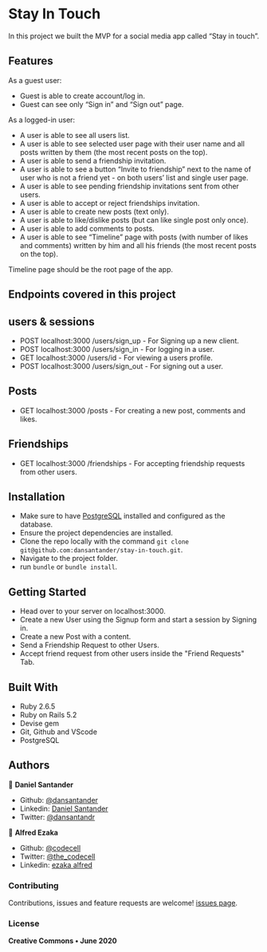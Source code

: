 # Stay In Touch
In this project we built the MVP for a social media app called “Stay in touch”.

## Features

As a guest user:
<ul>
    <li>Guest is able to create account/log in.</li>
    <li>Guest can see only “Sign in” and “Sign out” page.</li>
</ul>

As a logged-in user:
<ul>
    <li>A user is able to see all users list.</li>
    <li>A user is able to see selected user page with their user name and all posts written by them (the most recent posts on the top).</li>
    <li>A user is able to send a friendship invitation.</li>
    <li>A user is able to see a button “Invite to friendship” next to the name of user who is not a friend yet - on both users’ list and single user page.</li>
    <li>A user is able to see pending friendship invitations sent from other users.</li>
    <li>A user is able to accept or reject friendships invitation.</li>
    <li>A user is able to create new posts (text only).</li>
    <li>A user is able to like/dislike posts (but can like single post only once).</li>
    <li>A user is able to add comments to posts.</li>
    <li>A user is able to see “Timeline” page with posts (with number of likes and comments) written by him and all his friends (the most recent posts on the top).</li>
</ul>

Timeline page should be the root page of the app.


## Endpoints covered in this project
  ## users & sessions
  - POST localhost:3000 /users/sign_up  - For Signing up a new client.
  - POST localhost:3000 /users/sign_in - For logging in a user.
  - GET localhost:3000 /users/id - For viewing a users profile.
  - POST localhost:3000 /users/sign_out - For signing out a user.

## Posts
  - GET localhost:3000 /posts  - For creating a new post, comments and likes.

## Friendships
  - GET localhost:3000 /friendships - For accepting friendship requests from other users.

## Installation
  - Make sure to have [PostgreSQL](https://www.postgresql.org/) installed and configured as the database.
  - Ensure the project dependencies are installed.
  - Clone the repo locally with the command `git clone git@github.com:dansantander/stay-in-touch.git`.
  - Navigate to the project folder.
  - run `bundle` or `bundle install`.

## Getting Started
  - Head over to your server on localhost:3000.
  - Create a new User using the Signup form and start a session by Signing in.
  - Create a new Post with a content.
  - Send a Friendship Request to other Users.
  - Accept friend request from other users inside the "Friend Requests" Tab.

## Built With

  - Ruby 2.6.5 <br>
  - Ruby on Rails 5.2 <br>
  - Devise gem
  - Git, Github and VScode <br>
  - PostgreSQL <br>

## Authors

👤 **Daniel Santander**

- Github: [@dansantander](https://github.com/dansantander)
- Linkedin: [Daniel Santander](https://www.linkedin.com/in/daniel-santander)
- Twitter: [@dansantandr](https://twitter.com/dansantandr)

👤 **Alfred Ezaka**

- Github: [@codecell](https://github.com/codecell)
- Twitter: [@the_codecell](https://twitter.com/the_codecell)
- Linkedin: [ezaka alfred](https://www.linkedin.com/in/alfrednoble/)

### Contributing

Contributions, issues and feature requests are welcome! [issues page](issues/).

### License

<strong>Creative Commons • June 2020</strong>